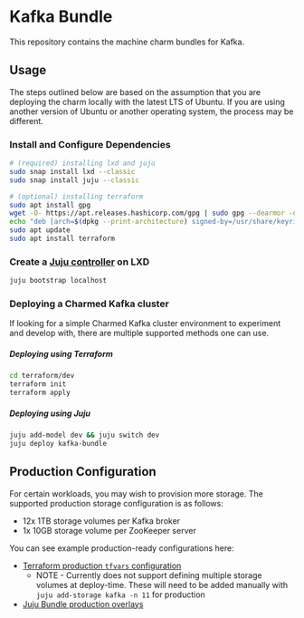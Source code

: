 # Kafka Bundle

This repository contains the machine charm bundles for Kafka.

## Usage
The steps outlined below are based on the assumption that you are deploying the charm locally with the latest LTS of Ubuntu.  If you are using another version of Ubuntu or another operating system, the process may be different.

### Install and Configure Dependencies
```bash
# (required) installing lxd and juju
sudo snap install lxd --classic
sudo snap install juju --classic

# (optional) installing terraform
sudo apt install gpg
wget -O- https://apt.releases.hashicorp.com/gpg | sudo gpg --dearmor -o /usr/share/keyrings/hashicorp-archive-keyring.gpg
echo "deb [arch=$(dpkg --print-architecture) signed-by=/usr/share/keyrings/hashicorp-archive-keyring.gpg] https://apt.releases.hashicorp.com $(lsb_release -cs) main" | sudo tee /etc/apt/sources.list.d/hashicorp.list
sudo apt update
sudo apt install terraform
```

### Create a [Juju controller](https://juju.is/docs/olm/create-a-controller) on LXD
```bash
juju bootstrap localhost 
```

### Deploying a Charmed Kafka cluster
If looking for a simple Charmed Kafka cluster environment to experiment and develop with, there are multiple supported methods one can use.

##### Deploying using Terraform
```bash
cd terraform/dev
terraform init
terraform apply
```

##### Deploying using Juju
```bash
juju add-model dev && juju switch dev
juju deploy kafka-bundle
```

## Production Configuration
For certain workloads, you may wish to provision more storage. The supported production storage configuration is as follows:
- 12x 1TB storage volumes per Kafka broker
- 1x 10GB storage volume per ZooKeeper server

You can see example production-ready configurations here:
- [Terraform production `tfvars` configuration](https://github.com/canonical/kafka-bundle/blob/main/terraform/prod/prod.auto.tfvars)
    - NOTE - Currently does not support defining multiple storage volumes at deploy-time. These will need to be added manually with `juju add-storage kafka -n 11` for production
- [Juju Bundle production overlays](https://github.com/canonical/kafka-bundle/blob/main/overlays/production.yaml)
